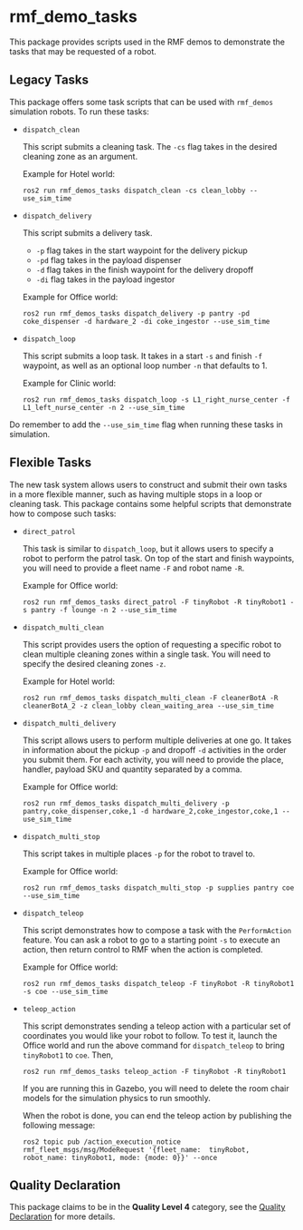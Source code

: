 # rmf\_demo\_tasks

This package provides scripts used in the RMF demos to demonstrate the tasks that may be requested of a robot.

## Legacy Tasks

This package offers some task scripts that can be used with `rmf_demos` simulation robots. To run these tasks:
- `dispatch_clean`

  This script submits a cleaning task. The `-cs` flag takes in the desired cleaning zone as an argument.

  Example for Hotel world:
  ```
  ros2 run rmf_demos_tasks dispatch_clean -cs clean_lobby --use_sim_time
  ```
- `dispatch_delivery`

  This script submits a delivery task.
    - `-p` flag takes in the start waypoint for the delivery pickup
    - `-pd` flag takes in the payload dispenser
    - `-d` flag takes in the finish waypoint for the delivery dropoff
    - `-di` flag takes in the payload ingestor

  Example for Office world:
  ```
  ros2 run rmf_demos_tasks dispatch_delivery -p pantry -pd coke_dispenser -d hardware_2 -di coke_ingestor --use_sim_time
  ```
- `dispatch_loop`

  This script submits a loop task. It takes in a start `-s` and finish `-f` waypoint, as well as an optional loop number `-n` that defaults to 1.

  Example for Clinic world:
  ```
  ros2 run rmf_demos_tasks dispatch_loop -s L1_right_nurse_center -f L1_left_nurse_center -n 2 --use_sim_time
  ```

Do remember to add the `--use_sim_time` flag when running these tasks in simulation.

## Flexible Tasks

The new task system allows users to construct and submit their own tasks in a more flexible manner, such as having multiple stops in a loop or cleaning task. This package contains some helpful scripts that demonstrate how to compose such tasks:
- `direct_patrol`

  This task is similar to `dispatch_loop`, but it allows users to specify a robot to perform the patrol task. On top of the start and finish waypoints, you will need to provide a fleet name `-F` and robot name `-R`.

  Example for Office world:
  ```
  ros2 run rmf_demos_tasks direct_patrol -F tinyRobot -R tinyRobot1 -s pantry -f lounge -n 2 --use_sim_time
  ```
- `dispatch_multi_clean`

  This script provides users the option of requesting a specific robot to clean multiple cleaning zones within a single task. You will need to specify the desired cleaning zones `-z`.

  Example for Hotel world:
  ```
  ros2 run rmf_demos_tasks dispatch_multi_clean -F cleanerBotA -R cleanerBotA_2 -z clean_lobby clean_waiting_area --use_sim_time
  ```
- `dispatch_multi_delivery`

  This script allows users to perform multiple deliveries at one go. It takes in information about the pickup `-p` and dropoff `-d` activities in the order you submit them. For each activity, you will need to provide the place, handler, payload SKU and quantity separated by a comma.

  Example for Office world:
  ```
  ros2 run rmf_demos_tasks dispatch_multi_delivery -p pantry,coke_dispenser,coke,1 -d hardware_2,coke_ingestor,coke,1 --use_sim_time
- `dispatch_multi_stop`

  This script takes in multiple places `-p` for the robot to travel to.

  Example for Office world:
  ```
  ros2 run rmf_demos_tasks dispatch_multi_stop -p supplies pantry coe --use_sim_time
  ```
- `dispatch_teleop`

  This script demonstrates how to compose a task with the `PerformAction` feature. You can ask a robot to go to a starting point `-s` to execute an action, then return control to RMF when the action is completed.

  Example for Office world:
  ```
  ros2 run rmf_demos_tasks dispatch_teleop -F tinyRobot -R tinyRobot1 -s coe --use_sim_time
  ```
- `teleop_action`

  This script demonstrates sending a teleop action with a particular set of coordinates you would like your robot to follow. To test it, launch the Office world and run the above command for `dispatch_teleop` to bring `tinyRobot1` to `coe`. Then,
  ```
  ros2 run rmf_demos_tasks teleop_action -F tinyRobot -R tinyRobot1
  ```
  If you are running this in Gazebo, you will need to delete the room chair models for the simulation physics to run smoothly.

  When the robot is done, you can end the teleop action by publishing the following message:
  ```
  ros2 topic pub /action_execution_notice rmf_fleet_msgs/msg/ModeRequest '{fleet_name:  tinyRobot, robot_name: tinyRobot1, mode: {mode: 0}}' --once
  ```

## Quality Declaration

This package claims to be in the **Quality Level 4** category, see the [Quality Declaration](./QUALITY_DECLARATION.md) for more details.
